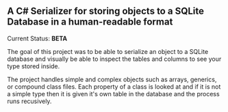 A C# Serializer for storing objects to a SQLite Database in a human-readable format
-----------------------------------------------------------------------------------
Current Status: **BETA**

The goal of this project was to be able to serialize an object to a SQLite database
and visually be able to inspect the tables and columns to see your type stored
inside.

The project handles simple and complex objects such as arrays, generics, or compound
class files. Each property of a class is looked at and if it is not a simple type
then it is given it's own table in the database and the process runs recusively.